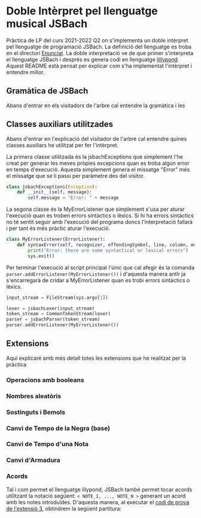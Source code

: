 # Doble Intèrpret pel llenguatge musical JSBach

Pràctica de LP del curs 2021-2022 Q2 on s'implementa un doble intèrpret pel llenguatge de programació JSBach. La definició del llenguatge es troba en el directori [Enunciat](https://github.com/jayagarsi/Practica-LP/tree/master/Enunciat). La doble interpretació ve de que primer s'interpreta el llenguatge JSBach i després es genera codi en llenguatge [lillypond](https://lilypond.org/). Aquest README està pensat per explicar com s'ha implementat l'intèrpret i entendre millor.

## Gramàtica de JSBach

Abans d'entrar en els visitadors de l'arbre cal entendre la gramàtica i les 

## Classes auxiliars utilitzades

Abans d'entrar en l'explicació del visitador de l'arbre cal entendre quines classes auxiliars he utilitzat per fer l'intèrpret.


La primera classe utilitzada és la jsbachExceptions que simplement l'he creat per generar les meves pròpies excepcions quan es troba algún error en temps d'execució. Aquesta simplement genera el missatge "Error" més el missatge que se li passi per paràmetre des del visitor.

```python
class jsbachExceptions(Exception):
    def __init__(self, message):
        self.message = "Error: " + message
```

La segona classe és la MyErrorListener que simplement s'usa per aturar l'execució quan es troben errors sintàctics o lèxics. Si hi ha errors sintàctics no té sentit seguir amb l'execució del programa doncs l'interpretació fallarà i per tant és més pràctic aturar l'execució.

```python
class MyErrorListener(ErrorListener):
    def syntaxError(self, recognizer, offendingSymbol, line, column, msg, e):
        print("Error: there are some syntactical or lexical errors")
        sys.exit()
```
Per terminar l'execució al script principal l'únic que cal afegir és la comanda ```parser.addErrorListener(MyErrorListener())``` i d'aquesta manera antlr ja s'encarregarà de cridar a MyErrorListener quan es trobi errors sintàctics o lèxics.

```python
input_stream = FileStream(sys.argv[1])

lexer = jsbachLexer(input_stream)
token_stream = CommonTokenStream(lexer)
parser = jsbachParser(token_stream)
parser.addErrorListener(MyErrorListener())
```


## Extensions

Aquí explicaré amb més detall totes les extensions que he realitzat per la pràctica

### Operacions amb booleans

### Nombres aleatòris

### Sostinguts i Bemols

### Canvi de Tempo de la Negra (base)

### Canvi de Tempo d'una Nota

### Canvi d'Armadura

### Acords

Tal i com permet el llenguatge lilypond, JSBach també permet tocar acords utilitzant la notació següent: ```< NOTE_1, ..., NOTE_N >``` generant un acord amb les notes introduïdes. D'aquesta manera, al executar el [codi de prova de l'extensió 3](https://github.com/jayagarsi/Practica-LP/blob/master/Exemples/prova_extensio_03.jsb), obtindrem la següent partitura:

